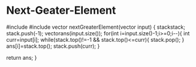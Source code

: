 # Next-Geater-Element
<!-- Given an array, print the Next Greater Element (NGE) for every element. The Next greater Element for an element x, is the first greater element on right side of x in the array. Elements for which no greater element exist, consider next greater element as -1. -->

#include <vector>
#include <stack>
vector<int> nextGreaterElement(vector<int> input) {
stack<int>stack;
   stack.push(-1);
   vector<int>ans(input.size());
   for(int i=input.size()-1;i>=0;i--){
       int curr=input[i];
       while(stack.top()!=-1 && stack.top()<=curr){
           stack.pop();
       }
       ans[i]=stack.top();
       stack.push(curr);
   }

return ans;
}
